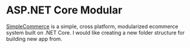 # ASP.NET Core Modular
<a href="http://www.simplcommerce.com/">SimpleCommerce</a> is a simple, cross platform, modularized ecommerce system built on .NET Core. I would like creating a new folder structure for building new app from. 
